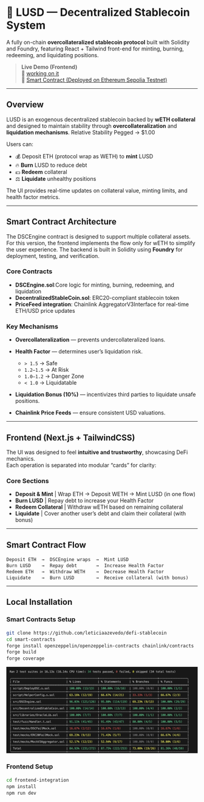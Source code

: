 # 💎 LUSD — Decentralized Stablecoin System

A fully on-chain **overcollateralized stablecoin protocol** built with Solidity and Foundry, featuring React + Tailwind front-end for minting, burning, redeeming, and liquidating positions.

> **Live Demo (Frontend)**  
> 🔗 [working on it](https://letiazevedo.com/)  
> 📝 [Smart Contract (Deployed on Ethereum Sepolia Testnet)](https://letiazevedo.com/)

---

## Overview

LUSD is an exogenous decentralized stablecoin backed by **wETH collateral** and designed to maintain stability through **overcollateralization** and **liquidation mechanisms**. Relative Stability Pegged -> $1.00

Users can:

- 💰 Deposit ETH (protocol wrap as WETH) to **mint** LUSD  
- 🔥 **Burn** LUSD to reduce debt  
- 💵 **Redeem** collateral  
- ⚖️ **Liquidate** unhealthy positions  

The UI provides real-time updates on collateral value, minting limits, and health factor metrics.

---

## Smart Contract Architecture

The DSCEngine contract is designed to support multiple collateral assets. For this version, the frontend implements the flow only for wETH to simplify the user experience. The backend is built in Solidity using **Foundry** for deployment, testing, and verification.

###  Core Contracts

- **DSCEngine.sol**:Core logic for minting, burning, redeeming, and liquidation 
- **DecentralizedStableCoin.sol**: ERC20-compliant stablecoin token 
- **PriceFeed integration**: Chainlink AggregatorV3Interface for real-time ETH/USD price updates 

###  Key Mechanisms

- **Overcollateralization** — prevents undercollateralized loans.  
- **Health Factor** — determines user’s liquidation risk.  
  - `> 1.5` → Safe  
  - `1.2–1.5` → At Risk  
  - `1.0–1.2` → Danger Zone  
  - `< 1.0` → Liquidatable  

- **Liquidation Bonus (10%)** — incentivizes third parties to liquidate unsafe positions.  
- **Chainlink Price Feeds** — ensure consistent USD valuations.

---

## Frontend (Next.js + TailwindCSS)

The UI was designed to feel **intuitive and trustworthy**, showcasing DeFi mechanics.  
Each operation is separated into modular “cards” for clarity:

### Core Sections

- **Deposit & Mint** | Wrap ETH → Deposit WETH → Mint LUSD (in one flow)
- **Burn LUSD** | Repay debt to increase your Health Factor 
- **Redeem Collateral** | Withdraw wETH based on remaining collateral 
- **Liquidate** | Cover another user’s debt and claim their collateral (with bonus)

---

## Smart Contract Flow

```text
Deposit ETH  →  DSCEngine wraps  →  Mint LUSD
Burn LUSD    →  Repay debt       →  Increase Health Factor
Redeem ETH   →  Withdraw WETH    →  Decrease Health Factor
Liquidate    →  Burn LUSD        →  Receive collateral (with bonus)
```
---

## Local Installation

### Smart Contracts Setup

```bash
git clone https://github.com/leticiaazevedo/defi-stablecoin
cd smart-contracts
forge install openzeppelin/openzeppelin-contracts chainlink/contracts
forge build
forge coverage
```

![Tests coverage](/frontend-integration/public/tests.png)


### Frontend Setup
```bash
cd frontend-integration
npm install
npm run dev
```


